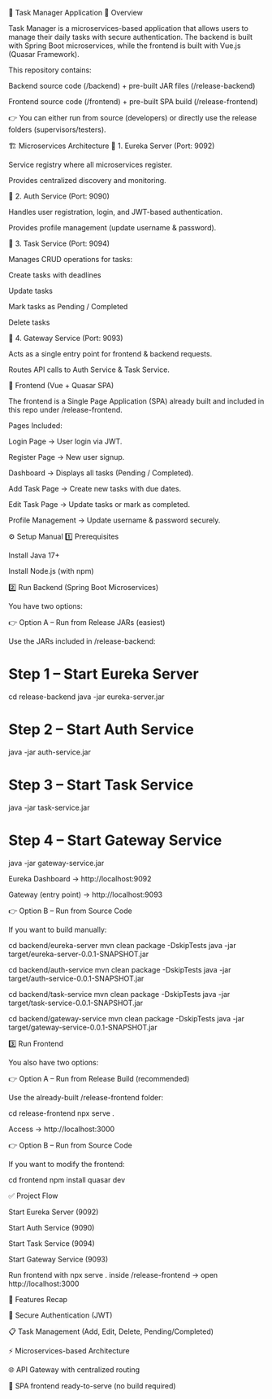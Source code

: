📝 Task Manager Application
📌 Overview

Task Manager is a microservices-based application that allows users to manage their daily tasks with secure authentication.
The backend is built with Spring Boot microservices, while the frontend is built with Vue.js (Quasar Framework).

This repository contains:

Backend source code (/backend) + pre-built JAR files (/release-backend)

Frontend source code (/frontend) + pre-built SPA build (/release-frontend)

👉 You can either run from source (developers) or directly use the release folders (supervisors/testers).

🏗️ Microservices Architecture
🔹 1. Eureka Server (Port: 9092)

Service registry where all microservices register.

Provides centralized discovery and monitoring.

🔹 2. Auth Service (Port: 9090)

Handles user registration, login, and JWT-based authentication.

Provides profile management (update username & password).

🔹 3. Task Service (Port: 9094)

Manages CRUD operations for tasks:

Create tasks with deadlines

Update tasks

Mark tasks as Pending / Completed

Delete tasks

🔹 4. Gateway Service (Port: 9093)

Acts as a single entry point for frontend & backend requests.

Routes API calls to Auth Service & Task Service.

🎨 Frontend (Vue + Quasar SPA)

The frontend is a Single Page Application (SPA) already built and included in this repo under /release-frontend.

Pages Included:

Login Page → User login via JWT.

Register Page → New user signup.

Dashboard → Displays all tasks (Pending / Completed).

Add Task Page → Create new tasks with due dates.

Edit Task Page → Update tasks or mark as completed.

Profile Management → Update username & password securely.

⚙️ Setup Manual
1️⃣ Prerequisites

Install Java 17+

Install Node.js (with npm)

2️⃣ Run Backend (Spring Boot Microservices)

You have two options:

👉 Option A – Run from Release JARs (easiest)

Use the JARs included in /release-backend:

# Step 1 – Start Eureka Server
cd release-backend
java -jar eureka-server.jar

# Step 2 – Start Auth Service
java -jar auth-service.jar

# Step 3 – Start Task Service
java -jar task-service.jar

# Step 4 – Start Gateway Service
java -jar gateway-service.jar


Eureka Dashboard → http://localhost:9092

Gateway (entry point) → http://localhost:9093

👉 Option B – Run from Source Code

If you want to build manually:

cd backend/eureka-server
mvn clean package -DskipTests
java -jar target/eureka-server-0.0.1-SNAPSHOT.jar

cd backend/auth-service
mvn clean package -DskipTests
java -jar target/auth-service-0.0.1-SNAPSHOT.jar

cd backend/task-service
mvn clean package -DskipTests
java -jar target/task-service-0.0.1-SNAPSHOT.jar

cd backend/gateway-service
mvn clean package -DskipTests
java -jar target/gateway-service-0.0.1-SNAPSHOT.jar

3️⃣ Run Frontend

You also have two options:

👉 Option A – Run from Release Build (recommended)

Use the already-built /release-frontend folder:

cd release-frontend
npx serve .


Access → http://localhost:3000

👉 Option B – Run from Source Code

If you want to modify the frontend:

cd frontend
npm install
quasar dev

✅ Project Flow

Start Eureka Server (9092)

Start Auth Service (9090)

Start Task Service (9094)

Start Gateway Service (9093)

Run frontend with npx serve . inside /release-frontend → open http://localhost:3000

🚀 Features Recap

🔐 Secure Authentication (JWT)

📋 Task Management (Add, Edit, Delete, Pending/Completed)

⚡ Microservices-based Architecture

🌐 API Gateway with centralized routing

🎨 SPA frontend ready-to-serve (no build required)
